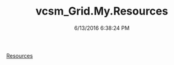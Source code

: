 ﻿---
title: vcsm_Grid.My.Resources
date: 6/13/2016 6:38:24 PM
---

[Resources](T-vcsm_Grid.My.Resources.Resources.html)
